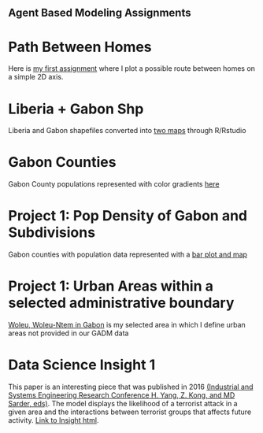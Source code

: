 ## Agent Based Modeling Assignments

# Path Between Homes
Here is [my first assignment](https://rpubs.com/mabuch/651829) where I plot a possible route between homes on a simple 2D axis.

# Liberia + Gabon Shp
Liberia and Gabon shapefiles converted into [two maps](https://rpubs.com/mabuch/652850) through R/Rstudio

# Gabon Counties
Gabon County populations represented with color gradients [here](https://rpubs.com/mabuch/653485)

# Project 1: Pop Density of Gabon and Subdivisions
Gabon counties with population data represented with a [bar plot and map](https://rpubs.com/mabuch/659187)

# Project 1: Urban Areas within a selected administrative boundary
[Woleu, Woleu-Ntem in Gabon](https://rpubs.com/mabuch/662233) is my selected area in which I define urban areas not provided in our GADM data

# Data Science Insight 1
This paper is an interesting piece that was published in 2016 [(Industrial and Systems Engineering Research Conference
H. Yang, Z. Kong, and MD Sarder, eds)](https://d1wqtxts1xzle7.cloudfront.net/46104226/FinalPaper_1446.pdf?1464719223=&response-content-disposition=inline%3B+filename%3DAn_Agent_Based_Approach_for_Understandin.pdf&Expires=1600438398&Signature=GfgQVlJDQQUrGEQAeb2UajwZWOF4O7fb2j07z~3xMprSAdEMYG1tf1Fmti8ztrt472BqELadKOia9VgDV4HyeMaPA6Yss3kOms93IsMzBSZcT4mfCXNSrposkefP44OCKeaDr7NCxvyx3h4qdfdWPSdU9sjyN4Qj5nuhDY46xXhLDh6o51amk0Snpv-fv1LgDw-FU5yGkAXTLGZuf8BN37RXbYSK3a-zezyjiXlYhcyO-de~CVNJGSdG8fHkslwlbQcLjpMuJSTF0uMOGtZc6Rw0-cUbo-ZmK1lVEMAMeWVUK4gD2vtgZ7VfZi7Jt~f8dpz40NgOVmad9G4ZsIPX3w__&Key-Pair-Id=APKAJLOHF5GGSLRBV4ZA). The model displays the likelihood of a terrorist attack in a given area and the interactions between terrorist groups that affects future activity. [Link to Insight html](https://rpubs.com/mabuch/662394).
